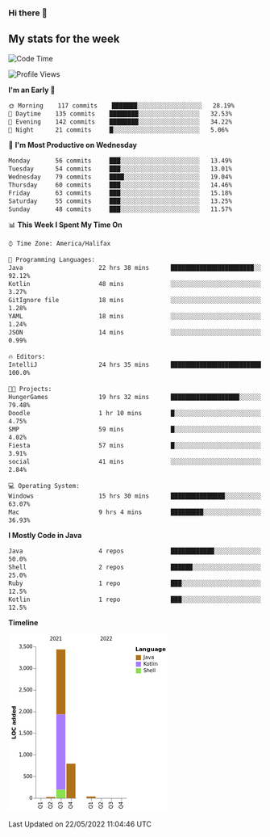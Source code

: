 ### Hi there 👋

## My stats for the week
<!--START_SECTION:waka-->
![Code Time](http://img.shields.io/badge/Code%20Time-221%20hrs%2038%20mins-blue)

![Profile Views](http://img.shields.io/badge/Profile%20Views-1-blue)

**I'm an Early 🐤** 

```text
🌞 Morning    117 commits    ███████░░░░░░░░░░░░░░░░░░   28.19% 
🌆 Daytime    135 commits    ████████░░░░░░░░░░░░░░░░░   32.53% 
🌃 Evening    142 commits    ████████░░░░░░░░░░░░░░░░░   34.22% 
🌙 Night      21 commits     █░░░░░░░░░░░░░░░░░░░░░░░░   5.06%

```
📅 **I'm Most Productive on Wednesday** 

```text
Monday       56 commits     ███░░░░░░░░░░░░░░░░░░░░░░   13.49% 
Tuesday      54 commits     ███░░░░░░░░░░░░░░░░░░░░░░   13.01% 
Wednesday    79 commits     ████░░░░░░░░░░░░░░░░░░░░░   19.04% 
Thursday     60 commits     ███░░░░░░░░░░░░░░░░░░░░░░   14.46% 
Friday       63 commits     ███░░░░░░░░░░░░░░░░░░░░░░   15.18% 
Saturday     55 commits     ███░░░░░░░░░░░░░░░░░░░░░░   13.25% 
Sunday       48 commits     ███░░░░░░░░░░░░░░░░░░░░░░   11.57%

```


📊 **This Week I Spent My Time On** 

```text
⌚︎ Time Zone: America/Halifax

💬 Programming Languages: 
Java                     22 hrs 38 mins      ███████████████████████░░   92.12% 
Kotlin                   48 mins             ░░░░░░░░░░░░░░░░░░░░░░░░░   3.27% 
GitIgnore file           18 mins             ░░░░░░░░░░░░░░░░░░░░░░░░░   1.28% 
YAML                     18 mins             ░░░░░░░░░░░░░░░░░░░░░░░░░   1.24% 
JSON                     14 mins             ░░░░░░░░░░░░░░░░░░░░░░░░░   0.99%

🔥 Editors: 
IntelliJ                 24 hrs 35 mins      █████████████████████████   100.0%

🐱‍💻 Projects: 
HungerGames              19 hrs 32 mins      ███████████████████░░░░░░   79.48% 
Doodle                   1 hr 10 mins        █░░░░░░░░░░░░░░░░░░░░░░░░   4.75% 
SMP                      59 mins             █░░░░░░░░░░░░░░░░░░░░░░░░   4.02% 
Fiesta                   57 mins             █░░░░░░░░░░░░░░░░░░░░░░░░   3.91% 
social                   41 mins             ░░░░░░░░░░░░░░░░░░░░░░░░░   2.84%

💻 Operating System: 
Windows                  15 hrs 30 mins      ███████████████░░░░░░░░░░   63.07% 
Mac                      9 hrs 4 mins        █████████░░░░░░░░░░░░░░░░   36.93%

```

**I Mostly Code in Java** 

```text
Java                     4 repos             ████████████░░░░░░░░░░░░░   50.0% 
Shell                    2 repos             ██████░░░░░░░░░░░░░░░░░░░   25.0% 
Ruby                     1 repo              ███░░░░░░░░░░░░░░░░░░░░░░   12.5% 
Kotlin                   1 repo              ███░░░░░░░░░░░░░░░░░░░░░░   12.5%

```


**Timeline**

![Chart not found](https://raw.githubusercontent.com/lyndseyy/lyndseyy/main/charts/bar_graph.png) 


 Last Updated on 22/05/2022 11:04:46 UTC
<!--END_SECTION:waka-->